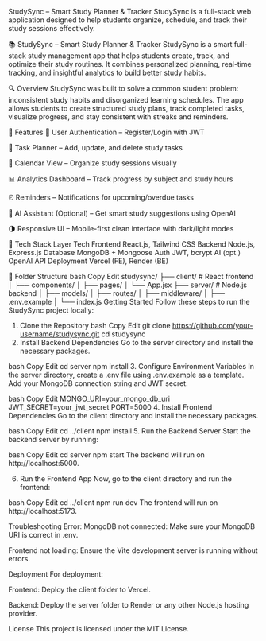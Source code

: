 StudySync – Smart Study Planner & Tracker
StudySync is a full-stack web application designed to help students organize, schedule, and track their study sessions effectively.

📚 StudySync – Smart Study Planner & Tracker
StudySync is a smart full-stack study management app that helps students create, track, and optimize their study routines. It combines personalized planning, real-time tracking, and insightful analytics to build better study habits.

🔍 Overview
StudySync was built to solve a common student problem: inconsistent study habits and disorganized learning schedules. The app allows students to create structured study plans, track completed tasks, visualize progress, and stay consistent with streaks and reminders.

🚀 Features
🔐 User Authentication – Register/Login with JWT

📝 Task Planner – Add, update, and delete study tasks

📅 Calendar View – Organize study sessions visually

📊 Analytics Dashboard – Track progress by subject and study hours

⏰ Reminders – Notifications for upcoming/overdue tasks

🤖 AI Assistant (Optional) – Get smart study suggestions using OpenAI

🌗 Responsive UI – Mobile-first clean interface with dark/light modes

🧱 Tech Stack
Layer	Tech
Frontend	React.js, Tailwind CSS
Backend	Node.js, Express.js
Database	MongoDB + Mongoose
Auth	JWT, bcrypt
AI (opt.)	OpenAI API
Deployment	Vercel (FE), Render (BE)

📁 Folder Structure
bash
Copy
Edit
studysync/
├── client/ # React frontend
│   ├── components/
│   ├── pages/
│   └── App.jsx
├── server/ # Node.js backend
│   ├── models/
│   ├── routes/
│   ├── middleware/
│   ├── .env.example
│   └── index.js
Getting Started
Follow these steps to run the StudySync project locally:

1. Clone the Repository
bash
Copy
Edit
git clone https://github.com/your-username/studysync.git
cd studysync
2. Install Backend Dependencies
Go to the server directory and install the necessary packages.

bash
Copy
Edit
cd server
npm install
3. Configure Environment Variables
In the server directory, create a .env file using .env.example as a template. Add your MongoDB connection string and JWT secret:

bash
Copy
Edit
MONGO_URI=your_mongo_db_uri
JWT_SECRET=your_jwt_secret
PORT=5000
4. Install Frontend Dependencies
Go to the client directory and install the necessary packages.

bash
Copy
Edit
cd ../client
npm install
5. Run the Backend Server
Start the backend server by running:

bash
Copy
Edit
cd server
npm start
The backend will run on http://localhost:5000.

6. Run the Frontend App
Now, go to the client directory and run the frontend:

bash
Copy
Edit
cd ../client
npm run dev
The frontend will run on http://localhost:5173.

Troubleshooting
Error: MongoDB not connected: Make sure your MongoDB URI is correct in .env.

Frontend not loading: Ensure the Vite development server is running without errors.

Deployment
For deployment:

Frontend: Deploy the client folder to Vercel.

Backend: Deploy the server folder to Render or any other Node.js hosting provider.

License
This project is licensed under the MIT License.
